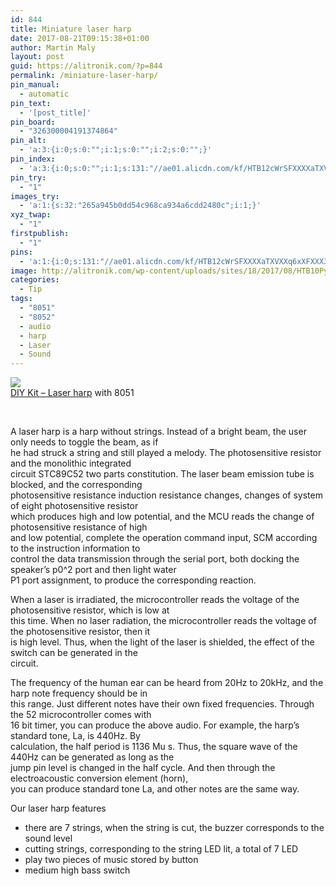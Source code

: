 ```yaml
---
id: 844
title: Miniature laser harp
date: 2017-08-21T09:15:38+01:00
author: Martin Maly
layout: post
guid: https://alitronik.com/?p=844
permalink: /miniature-laser-harp/
pin_manual:
  - automatic
pin_text:
  - '[post_title]'
pin_board:
  - "326300004191374864"
pin_alt:
  - 'a:3:{i:0;s:0:"";i:1;s:0:"";i:2;s:0:"";}'
pin_index:
  - 'a:3:{i:0;s:0:"";i:1;s:131:"//ae01.alicdn.com/kf/HTB12cWrSFXXXXaTXVXXq6xXFXXX3/-font-b-CNIKESIN-b-font-DIY-Kits-51-SCM-font-b-Laser-b-font-font.jpg_220x220.jpg";i:2;s:90:"http://alitronik.com/wp-content/uploads/sites/18/2017/08/HTB10PyUSFXXXXXpXpXXq6xXFXXXz.jpg";}'
pin_try:
  - "1"
images_try:
  - 'a:1:{s:32:"265a945b0dd54c968ca934a6cdd2480c";i:1;}'
xyz_twap:
  - "1"
firstpublish:
  - "1"
pins:
  - 'a:1:{i:0;s:131:"//ae01.alicdn.com/kf/HTB12cWrSFXXXXaTXVXXq6xXFXXX3/-font-b-CNIKESIN-b-font-DIY-Kits-51-SCM-font-b-Laser-b-font-font.jpg_220x220.jpg";}'
image: http://alitronik.com/wp-content/uploads/sites/18/2017/08/HTB10PyUSFXXXXXpXpXXq6xXFXXXz.jpg
categories:
  - Tip
tags:
  - "8051"
  - "8052"
  - audio
  - harp
  - Laser
  - Sound
---
```

<a href="http://s.click.aliexpress.com/e/Qbqzvvn" target="_parent"><img src="//ae01.alicdn.com/kf/HTB12cWrSFXXXXaTXVXXq6xXFXXX3/-font-b-CNIKESIN-b-font-DIY-Kits-51-SCM-font-b-Laser-b-font-font.jpg_220x220.jpg" /></a><span style="display: block;"><a href="http://s.click.aliexpress.com/e/Qbqzvvn" target="_parent">DIY Kit &#8211; Laser harp</a> with 8051</span>

&nbsp;

A laser harp is a harp without strings. Instead of a bright beam, the user only needs to toggle the beam, as if  
he had struck a string and still played a melody. The photosensitive resistor and the monolithic integrated  
circuit STC89C52 two parts constitution. The laser beam emission tube is blocked, and the corresponding  
photosensitive resistance induction resistance changes, changes of system of eight photosensitive resistor  
which produces high and low potential, and the MCU reads the change of photosensitive resistance of high  
and low potential, complete the operation command input, SCM according to the instruction information to  
control the data transmission through the serial port, both docking the speaker&#8217;s p0^2 port and then light water  
P1 port assignment, to produce the corresponding reaction.

When a laser is irradiated, the microcontroller reads the voltage of the photosensitive resistor, which is low at  
this time. When no laser radiation, the microcontroller reads the voltage of the photosensitive resistor, then it  
is high level. Thus, when the light of the laser is shielded, the effect of the switch can be generated in the  
circuit.

The frequency of the human ear can be heard from 20Hz to 20kHz, and the harp note frequency should be in  
this range. Just different notes have their own fixed frequencies. Through the 52 microcontroller comes with  
16 bit timer, you can produce the above audio. For example, the harp&#8217;s standard tone, La, is 440Hz. By  
calculation, the half period is 1136 Mu s. Thus, the square wave of the 440Hz can be generated as long as the  
jump pin level is changed in the half cycle. And then through the electroacoustic conversion element (horn),  
you can produce standard tone La, and other notes are the same way.

Our laser harp features

  * there are 7 strings, when the string is cut, the buzzer corresponds to the sound level
  * cutting strings, corresponding to the string LED lit, a total of 7 LED
  * play two pieces of music stored by button
  * medium high bass switch